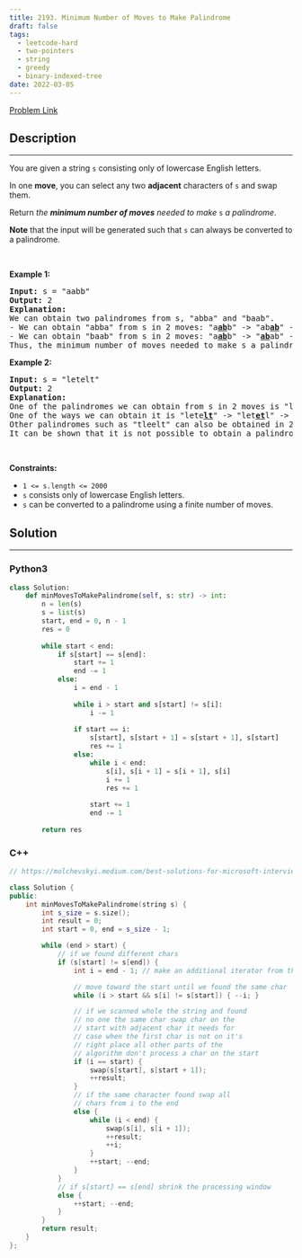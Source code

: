 ```yaml
---
title: 2193. Minimum Number of Moves to Make Palindrome
draft: false
tags: 
  - leetcode-hard
  - two-pointers
  - string
  - greedy
  - binary-indexed-tree
date: 2022-03-05
---
```


[Problem Link](https://leetcode.com/problems/minimum-number-of-moves-to-make-palindrome/)

## Description

---
<p>You are given a string <code>s</code> consisting only of lowercase English letters.</p>

<p>In one <strong>move</strong>, you can select any two <strong>adjacent</strong> characters of <code>s</code> and swap them.</p>

<p>Return <em>the <strong>minimum number of moves</strong> needed to make</em> <code>s</code> <em>a palindrome</em>.</p>

<p><strong>Note</strong> that the input will be generated such that <code>s</code> can always be converted to a palindrome.</p>

<p>&nbsp;</p>
<p><strong class="example">Example 1:</strong></p>

<pre>
<strong>Input:</strong> s = &quot;aabb&quot;
<strong>Output:</strong> 2
<strong>Explanation:</strong>
We can obtain two palindromes from s, &quot;abba&quot; and &quot;baab&quot;. 
- We can obtain &quot;abba&quot; from s in 2 moves: &quot;a<u><strong>ab</strong></u>b&quot; -&gt; &quot;ab<u><strong>ab</strong></u>&quot; -&gt; &quot;abba&quot;.
- We can obtain &quot;baab&quot; from s in 2 moves: &quot;a<u><strong>ab</strong></u>b&quot; -&gt; &quot;<u><strong>ab</strong></u>ab&quot; -&gt; &quot;baab&quot;.
Thus, the minimum number of moves needed to make s a palindrome is 2.
</pre>

<p><strong class="example">Example 2:</strong></p>

<pre>
<strong>Input:</strong> s = &quot;letelt&quot;
<strong>Output:</strong> 2
<strong>Explanation:</strong>
One of the palindromes we can obtain from s in 2 moves is &quot;lettel&quot;.
One of the ways we can obtain it is &quot;lete<u><strong>lt</strong></u>&quot; -&gt; &quot;let<u><strong>et</strong></u>l&quot; -&gt; &quot;lettel&quot;.
Other palindromes such as &quot;tleelt&quot; can also be obtained in 2 moves.
It can be shown that it is not possible to obtain a palindrome in less than 2 moves.
</pre>

<p>&nbsp;</p>
<p><strong>Constraints:</strong></p>

<ul>
	<li><code>1 &lt;= s.length &lt;= 2000</code></li>
	<li><code>s</code> consists only of lowercase English letters.</li>
	<li><code>s</code> can be converted to a palindrome using a finite number of moves.</li>
</ul>


## Solution

---
### Python3
``` py title='minimum-number-of-moves-to-make-palindrome'
class Solution:
    def minMovesToMakePalindrome(self, s: str) -> int:
        n = len(s)
        s = list(s)
        start, end = 0, n - 1
        res = 0
        
        while start < end:
            if s[start] == s[end]:
                start += 1
                end -= 1
            else:
                i = end - 1
                
                while i > start and s[start] != s[i]:
                    i -= 1
                
                if start == i:
                    s[start], s[start + 1] = s[start + 1], s[start]
                    res += 1
                else:
                    while i < end:
                        s[i], s[i + 1] = s[i + 1], s[i]
                        i += 1
                        res += 1
                    
                    start += 1
                    end -= 1
        
        return res
```
### C++
``` cpp title='minimum-number-of-moves-to-make-palindrome'
// https://molchevskyi.medium.com/best-solutions-for-microsoft-interview-tasks-min-swaps-to-make-palindrome-e931689f8cae

class Solution {
public:
    int minMovesToMakePalindrome(string s) {
        int s_size = s.size();
        int result = 0;
        int start = 0, end = s_size - 1;

        while (end > start) {
            // if we found different chars
            if (s[start] != s[end]) {
                int i = end - 1; // make an additional iterator from the end

                // move toward the start until we found the same char
                while (i > start && s[i] != s[start]) { --i; }

                // if we scanned whole the string and found
                // no one the same char swap char on the 
                // start with adjacent char it needs for 
                // case when the first char is not on it's 
                // right place all other parts of the 
                // algorithm don't process a char on the start
                if (i == start) {
                    swap(s[start], s[start + 1]);
                    ++result;
                }
                // if the same character found swap all 
                // chars from i to the end
                else {
                    while (i < end) {
                        swap(s[i], s[i + 1]);
                        ++result;
                        ++i;
                    }
                    ++start; --end;
                }
            }
            // if s[start] == s[end] shrink the processing window
            else {
                ++start; --end;
            }
        }
        return result;
    }
};
```

